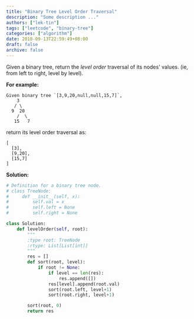 ```yaml
---
title: "Binary Tree Level Order Traversal"
description: "Some description ..."
authors: ["lek-tin"]
tags: ["leetcode", "binary-tree"]
categories: ["algorithm"]
date: 2018-09-13T22:59:49+08:00
draft: false
archive: false
---
```

Given a binary tree, return the _level order_ traversal of its nodes' values. (ie, from left to right, level by level).

**For example:**
```
Given binary tree `[3,9,20,null,null,15,7]`,
    3
   / \
  9  20
    /  \
   15   7
```
return its level order traversal as:
```
[
  [3],
  [9,20],
  [15,7]
]
```
**Solution:**
```python
# Definition for a binary tree node.
# class TreeNode:
#     def __init__(self, x):
#         self.val = x
#         self.left = None
#         self.right = None

class Solution:
    def levelOrder(self, root):
        """
        :type root: TreeNode
        :rtype: List[List[int]]
        """
        res = []
        def sort(root, level):
            if root != None:
                if level == len(res):
                    res.append([])
                res[level].append(root.val)
                sort(root.left, level+1)
                sort(root.right, level+1)

        sort(root, 0)
        return res
```